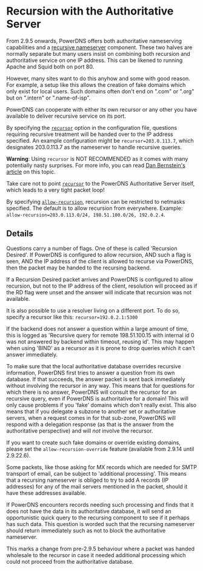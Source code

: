 # Recursion with the Authoritative Server
From 2.9.5 onwards, PowerDNS offers both authoritative nameserving capabilities
and a [recursive nameserver](../recursor/index.md) component. These two halves
are normally separate but many users insist on combining both recursion and
authoritative service on one IP address. This can be likened to running Apache
and Squid both on port 80.

However, many sites want to do this anyhow and some with good reason. For
example, a setup like this allows the creation of fake domains which only exist
for local users. Such domains often don't end on ".com" or ".org" but on
".intern" or ".name-of-isp".

PowerDNS can cooperate with either its own recursor or any other you have
available to deliver recursive service on its port.

By specifying the [`recursor`](settings.md#recursor) option in the configuration
file, questions requiring recursive treatment will be handed over to the IP
address specified. An example configuration might be `recursor=203.0.113.7`,
which designates 203.0.113.7 as the nameserver to handle recursive queries.

**Warning**: Using `recursor` is NOT RECOMMENDED as it comes with many
potentially nasty surprises. For more info, you can read
[Dan Bernstein's article](http://cr.yp.to/djbdns/separation.html) on this topic.

Take care not to point [`recursor`](settings.md#recursor) to the PowerDNS
Authoritative Server itself, which leads to a very tight packet loop!

By specifying [`allow-recursion`](settings.md#allow-recursion), recursion can be
restricted to netmasks specified. The default is to allow recursion from
everywhere. Example: `allow-recursion=203.0.113.0/24, 198.51.100.0/26, 192.0.2.4`.

## Details
Questions carry a number of flags. One of these is called 'Recursion Desired'.
If PowerDNS is configured to allow recursion, AND such a flag is seen, AND the
IP address of the client is allowed to recurse via PowerDNS, then the packet may
be handed to the recursing backend.

If a Recursion Desired packet arrives and PowerDNS is configured to allow
recursion, but not to the IP address of the client, resolution will proceed as
if the RD flag were unset and the answer will indicate that recursion was not
available.

It is also possible to use a resolver living on a different port. To do so,
specify a recursor like this: `recursor=192.0.2.1:5300`

If the backend does not answer a question within a large amount of time, this is
logged as 'Recursive query for remote 198.51.100.15 with internal id 0 was not
answered by backend within timeout, reusing id'. This may happen when using
'BIND' as a recursor as it is prone to drop queries which it can't answer
immediately.

To make sure that the local authoritative database overrides recursive
information, PowerDNS first tries to answer a question from its own database.
If that succeeds, the answer packet is sent back immediately without involving
the recursor in any way. This means that for questions for which there is no
answer, PowerDNS will consult the recursor for an recursive query, even if
PowerDNS is authoritative for a domain! This will only cause problems if you
'fake' domains which don't really exist. This also means that if you delegate a
subzone to another set or authoritative servers, when a request comes in for
that sub-zone, PowerDNS will respond with a delegation response (as that is the
answer from the authoritative perspective) and will *not* involve the recursor.

If you want to create such fake domains or override existing domains, please set
the `allow-recursion-override` feature (available from 2.9.14 until 2.9.22.6).

Some packets, like those asking for MX records which are needed for SMTP
transport of email, can be subject to 'additional processing'. This means that a
recursing nameserver is obliged to try to add A records (IP addresses) for any
of the mail servers mentioned in the packet, should it have these addresses
available.

If PowerDNS encounters records needing such processing and finds that it does
not have the data in its authoritative database, it will send an opportunistic
quick query to the recursing component to see if it perhaps has such data. This
question is worded such that the recursing nameserver should return immediately
such as not to block the authoritative nameserver.

This marks a change from pre-2.9.5 behaviour where a packet was handed wholesale
to the recursor in case it needed additional processing which could not proceed
from the authoritative database.
